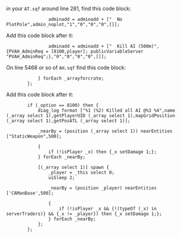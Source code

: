 in your `AT.sqf` around line 281, find this code block:
```sqf
				adminadd = adminadd + ["  No PlotPole",admin_noplot,"1","0","0","0",[]];
```

Add this code block after it:
```sqf
				adminadd = adminadd + ["  Kill AI (500m)",{PVAH_AdminReq = [8100,player]; publicVariableServer "PVAH_AdminReq";},"0","0","0","0",[]];
```

On line 5468 or so of `AH.sqf` find this code block:
```sqf
			} forEach _arrayforcrate;
		};
```

Add this code block after it:
```sqf
		if (_option == 8100) then {
			diag_log format ["%1 (%2) Killed all AI @%3 %4",name (_array select 1),getPlayerUID (_array select 1),mapGridPosition (_array select 1),getPosATL (_array select 1)];

			_nearBy = (position (_array select 1)) nearEntities ["StaticWeapon",500];

			{
				if (!isPlayer _x) then {_x setDamage 1;};
			} forEach _nearBy;

			[(_array select 1)] spawn {
				_player = _this select 0;
				uiSleep 2;

				_nearBy = (position _player) nearEntities ['CAManBase',500];

				{
					if (!isPlayer _x && {!(typeOf (_x) in serverTraders)} && {_x != _player}) then {_x setDamage 1;};
				} forEach _nearBy;
			};
		};
```

